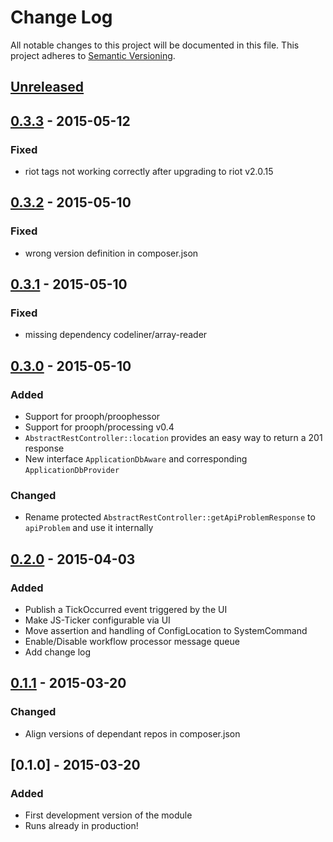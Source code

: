 # Change Log
All notable changes to this project will be documented in this file.
This project adheres to [Semantic Versioning](http://semver.org/).

## [Unreleased][unreleased]

## [0.3.3] - 2015-05-12
### Fixed
- riot tags not working correctly after upgrading to riot v2.0.15

## [0.3.2] - 2015-05-10
### Fixed
- wrong version definition in composer.json

## [0.3.1] - 2015-05-10
### Fixed
- missing dependency codeliner/array-reader

## [0.3.0] - 2015-05-10
### Added
- Support for prooph/proophessor
- Support for prooph/processing v0.4
- `AbstractRestController::location` provides an easy way to return a 201 response
- New interface `ApplicationDbAware` and corresponding `ApplicationDbProvider`

### Changed
- Rename protected `AbstractRestController::getApiProblemResponse` to `apiProblem` and use it internally


## [0.2.0] - 2015-04-03
### Added
- Publish a TickOccurred event triggered by the UI
- Make JS-Ticker configurable via UI
- Move assertion and handling of ConfigLocation to SystemCommand
- Enable/Disable workflow processor message queue
- Add change log

## [0.1.1] - 2015-03-20
### Changed
- Align versions of dependant repos in composer.json

## [0.1.0] - 2015-03-20
### Added
- First development version of the module
- Runs already in production!

[unreleased]: https://github.com/prooph/link-app-core/compare/v0.3.3...HEAD
[0.3.3]: https://github.com/prooph/link-app-core/compare/v0.3.2...v0.3.3
[0.3.2]: https://github.com/prooph/link-app-core/compare/v0.3.1...v0.3.2
[0.3.1]: https://github.com/prooph/link-app-core/compare/v0.3.0...v0.3.1
[0.3.0]: https://github.com/prooph/link-app-core/compare/v0.2.0...v0.3.0
[0.2.0]: https://github.com/prooph/link-app-core/compare/v0.1.1...v0.2.0
[0.1.1]: https://github.com/prooph/link-app-core/compare/v0.1...v0.1.1
